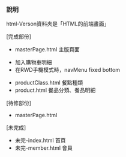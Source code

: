 ### 說明

html-Verson資料夾是「HTML的前端畫面」

[完成部份]
* masterPage.html   主版頁面
+ 加入購物車明細
+ 在RWD手機模式時，navMenu fixed bottom

* productClass.html  餐點種類
* product.html       餐品分類、餐品明細

[待修部份]
* masterPage.html


[未完成]
* 未完-index.html    首頁
* 未完-member.html   會員
